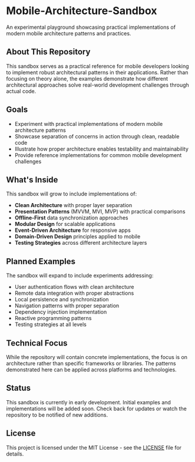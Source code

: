 # Mobile-Architecture-Sandbox

An experimental playground showcasing practical implementations of modern mobile architecture patterns and practices.

## About This Repository

This sandbox serves as a practical reference for mobile developers looking to implement robust architectural patterns in their applications. Rather than focusing on theory alone, the examples demonstrate how different architectural approaches solve real-world development challenges through actual code.

## Goals

- Experiment with practical implementations of modern mobile architecture patterns
- Showcase separation of concerns in action through clean, readable code
- Illustrate how proper architecture enables testability and maintainability
- Provide reference implementations for common mobile development challenges

## What's Inside

This sandbox will grow to include implementations of:

- **Clean Architecture** with proper layer separation
- **Presentation Patterns** (MVVM, MVI, MVP) with practical comparisons
- **Offline-First** data synchronization approaches
- **Modular Design** for scalable applications
- **Event-Driven Architecture** for responsive apps
- **Domain-Driven Design** principles applied to mobile
- **Testing Strategies** across different architecture layers

## Planned Examples

The sandbox will expand to include experiments addressing:

- User authentication flows with clean architecture
- Remote data integration with proper abstractions
- Local persistence and synchronization
- Navigation patterns with proper separation
- Dependency injection implementation
- Reactive programming patterns
- Testing strategies at all levels

## Technical Focus

While the repository will contain concrete implementations, the focus is on architecture rather than specific frameworks or libraries. The patterns demonstrated here can be applied across platforms and technologies.

## Status

This sandbox is currently in early development. Initial examples and implementations will be added soon. Check back for updates or watch the repository to be notified of new additions.

## License

This project is licensed under the MIT License - see the [LICENSE](LICENSE) file for details.
